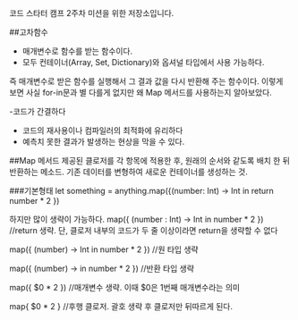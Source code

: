코드 스타터 캠프 2주차 미션을 위한 저장소입니다.

##고차함수
- 매개변수로 함수를 받는 함수이다.
- 모두 컨테이너(Array, Set, Dictionary)와 옵셔널 타입에서 사용 가능하다.

즉 매개변수로 받은 함수를 실행해서 그 결과 값을 다시 반환해 주는 함수이다.
이렇게 보면 사실 for-in문과 별 다를게 없지만 왜 Map 메서드를 사용하는지 알아보았다.

-코드가 간결하다
- 코드의 재사용이나 컴파일러의 최적화에 유리하다
- 예측치 못한 결과가 발생하는 현상을 막을 수 있다.

##Map 메서드
제공된 클로저를 각 항목에 적용한 후, 원래의 순서와 같도록 배치 한 뒤 반환하는 메소드.
기존 데이터를 변형하여 새로운 컨테이너를 생성하는 것.

###기본형태
let something = anything.map({(number: Int) -> Int in return number * 2 })

하지만 많이 생략이 가능하다.
map({ (number : Int) -> Int in number * 2 }) //return 생략. 단, 클로저 내부의 코드가 두 줄 이상이라면 return을 생략할 수 없다 

map({ (number) -> Int in number * 2 }) //원 타입 생략 

map({ (number) -> in number * 2 }) //반환 타입 생략 

map({ $0 * 2 }) //매개변수 생략. 이때 $0은 1번째 매개변수라는 의미 

map{ $0 * 2 } //후행 클로저. 괄호 생략 후 클로저만 뒤따르게 된다.

